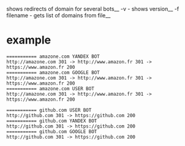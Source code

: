 shows redirects of domain for several bots__
-v - shows version__
-f filename - gets list of domains from file__


example
=====================
```
=========== amazone.com YANDEX BOT
http://amazone.com 301 -> http://www.amazon.fr 301 -> https://www.amazon.fr 200
=========== amazone.com GOOGLE BOT
http://amazone.com 301 -> http://www.amazon.fr 301 -> https://www.amazon.fr 200
=========== amazone.com USER BOT
http://amazone.com 301 -> http://www.amazon.fr 301 -> https://www.amazon.fr 200

=========== github.com USER BOT
http://github.com 301 -> https://github.com 200
=========== github.com YANDEX BOT
http://github.com 301 -> https://github.com 200
=========== github.com GOOGLE BOT
http://github.com 301 -> https://github.com 200